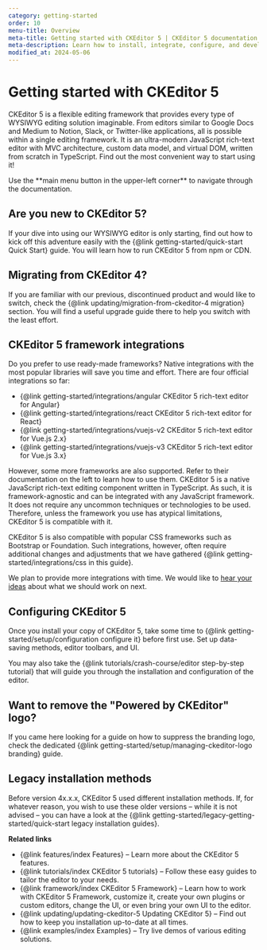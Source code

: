 ```yaml
---
category: getting-started
order: 10
menu-title: Overview
meta-title: Getting started with CKEditor 5 | CKEditor 5 documentation
meta-description: Learn how to install, integrate, configure, and develop CKEditor 5. Browse through the API documentation and online samples.
modified_at: 2024-05-06
---
```

<!-- replace this and all other getting started modified at dates to releae date on release -->

# Getting started with CKEditor&nbsp;5

CKEditor&nbsp;5 is a flexible editing framework that provides every type of WYSIWYG editing solution imaginable. From editors similar to Google Docs and Medium to Notion, Slack, or Twitter-like applications, all is possible within a single editing framework. It is an ultra-modern JavaScript rich-text editor with MVC architecture, custom data model, and virtual DOM, written from scratch in TypeScript. Find out the most convenient way to start using it!

<span class="navigation-hint_mobile">
	<info-box>
		Use the **main menu button in the upper-left corner** to navigate through the documentation.
	</info-box>
</span>

## Are you new to CKEditor&nbsp;5?

If your dive into using our WYSIWYG editor is only starting, find out how to kick off this adventure easily with the {@link getting-started/quick-start Quick&nbsp;Start} guide. You will learn how to run CKEditor&nbsp;5 from npm or CDN.

## Migrating from CKEditor&nbsp;4?

If you are familiar with our previous, discontinued product and would like to switch, check the {@link updating/migration-from-ckeditor-4 migration} section. You will find a useful upgrade guide there to help you switch with the least effort.

## CKEditor&nbsp;5 framework integrations

Do you prefer to use ready-made frameworks? Native integrations with the most popular libraries will save you time and effort. There are four official integrations so far:

* {@link getting-started/integrations/angular CKEditor&nbsp;5 rich-text editor for Angular}
* {@link getting-started/integrations/react CKEditor&nbsp;5 rich-text editor for React}
* {@link getting-started/integrations/vuejs-v2 CKEditor&nbsp;5 rich-text editor for Vue.js 2.x}
* {@link getting-started/integrations/vuejs-v3 CKEditor&nbsp;5 rich-text editor for Vue.js 3.x}

However, some more frameworks are also supported. Refer to their documentation on the left to learn how to use them. CKEditor&nbsp;5 is a native JavaScript rich-text editing component written in TypeScript. As such, it is framework-agnostic and can be integrated with any JavaScript framework. It does not require any uncommon techniques or technologies to be used. Therefore, unless the framework you use has atypical limitations, CKEditor&nbsp;5 is compatible with it.

CKEditor&nbsp;5 is also compatible with popular CSS frameworks such as Bootstrap or Foundation. Such integrations, however, often require additional changes and adjustments that we have gathered {@link getting-started/integrations/css in this guide}.

We plan to provide more integrations with time. We would like to [hear your ideas](https://github.com/ckeditor/ckeditor5/issues/1002) about what we should work on next.

## Configuring CKEditor&nbsp;5

Once you install your copy of CKEditor&nbsp;5, take some time to {@link getting-started/setup/configuration configure it} before first use. Set up data-saving methods, editor toolbars, and UI.

You may also take the {@link tutorials/crash-course/editor step-by-step tutorial} that will guide you through the installation and configuration of the editor.

## Want to remove the "Powered by CKEditor" logo?

If you came here looking for a guide on how to suppress the branding logo, check the dedicated {@link getting-started/setup/managing-ckeditor-logo branding} guide.

## Legacy installation methods

Before version <!-- UPDATE to proper version -->4x.x.x, CKEditor&nbsp;5 used different installation methods. If, for whatever reason, you wish to use these older versions &ndash; while it is not advised &ndash; you can have a look at the {@link getting-started/legacy-getting-started/quick-start legacy installation guides}.

**Related links**

* {@link features/index Features} &ndash; Learn more about the CKEditor&nbsp;5 features.
* {@link tutorials/index CKEditor&nbsp;5 tutorials} &ndash; Follow these easy guides to tailor the editor to your needs.
* {@link framework/index CKEditor&nbsp;5 Framework} &ndash; Learn how to work with CKEditor&nbsp;5 Framework, customize it, create your own plugins or custom editors, change the UI, or even bring your own UI to the editor.
* {@link updating/updating-ckeditor-5 Updating CKEditor&nbsp;5} &ndash; Find out how to keep you installation up-to-date at all times.
* {@link examples/index Examples} &ndash; Try live demos of various editing solutions.
